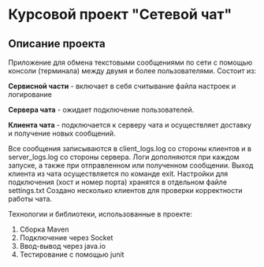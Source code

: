 # Курсовой проект "Сетевой чат"

## Описание проекта

Приложение для обмена текстовыми сообщениями по сети с помощью консоли (терминала) между двумя и более пользователями.
Состоит из: 

**Сервисной части** - включает в себя считывание файла настроек и логирование

**Сервера чата** - ожидает подключение пользователей.

**Клиента чата** - подключается к серверу чата и осуществляет доставку и получение новых сообщений.

Все сообщения записываются в client_logs.log со стороны клиентов и в server_logs.log со стороны сервера. 
Логи дополняются при каждом запуске, а также при отправленном или полученном сообщении. 
Выход клиента из чата осуществляется по команде exit.
Настройки для подключения (хост и номер порта) хранятся в отдельном файле settings.txt
Создано несколько клиентов для проверки корректности работы чата.

Технологии и библиотеки, использованные в проекте: 

1. Сборка Maven
2. Подключение через Socket
3. Ввод-вывод через java.io
4. Тестирование с помощью junit